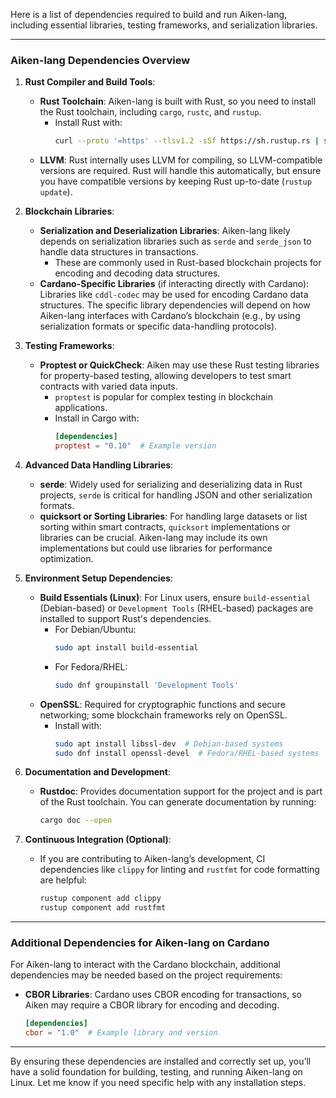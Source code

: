 Here is a list of dependencies required to build and run Aiken-lang, including essential libraries, testing frameworks, and serialization libraries.

---

### Aiken-lang Dependencies Overview

1. **Rust Compiler and Build Tools**:
   - **Rust Toolchain**: Aiken-lang is built with Rust, so you need to install the Rust toolchain, including `cargo`, `rustc`, and `rustup`.
     - Install Rust with:
       ```bash
       curl --proto '=https' --tlsv1.2 -sSf https://sh.rustup.rs | sh
       ```
   - **LLVM**: Rust internally uses LLVM for compiling, so LLVM-compatible versions are required. Rust will handle this automatically, but ensure you have compatible versions by keeping Rust up-to-date (`rustup update`).

2. **Blockchain Libraries**:
   - **Serialization and Deserialization Libraries**: Aiken-lang likely depends on serialization libraries such as `serde` and `serde_json` to handle data structures in transactions.
     - These are commonly used in Rust-based blockchain projects for encoding and decoding data structures.
   - **Cardano-Specific Libraries** (if interacting directly with Cardano): Libraries like `cddl-codec` may be used for encoding Cardano data structures. The specific library dependencies will depend on how Aiken-lang interfaces with Cardano’s blockchain (e.g., by using serialization formats or specific data-handling protocols).

3. **Testing Frameworks**:
   - **Proptest or QuickCheck**: Aiken may use these Rust testing libraries for property-based testing, allowing developers to test smart contracts with varied data inputs.
     - `proptest` is popular for complex testing in blockchain applications.
     - Install in Cargo with:
       ```toml
       [dependencies]
       proptest = "0.10"  # Example version
       ```

4. **Advanced Data Handling Libraries**:
   - **serde**: Widely used for serializing and deserializing data in Rust projects, `serde` is critical for handling JSON and other serialization formats.
   - **quicksort or Sorting Libraries**: For handling large datasets or list sorting within smart contracts, `quicksort` implementations or libraries can be crucial. Aiken-lang may include its own implementations but could use libraries for performance optimization.

5. **Environment Setup Dependencies**:
   - **Build Essentials (Linux)**: For Linux users, ensure `build-essential` (Debian-based) or `Development Tools` (RHEL-based) packages are installed to support Rust's dependencies.
     - For Debian/Ubuntu:
       ```bash
       sudo apt install build-essential
       ```
     - For Fedora/RHEL:
       ```bash
       sudo dnf groupinstall 'Development Tools'
       ```
   - **OpenSSL**: Required for cryptographic functions and secure networking; some blockchain frameworks rely on OpenSSL.
     - Install with:
       ```bash
       sudo apt install libssl-dev  # Debian-based systems
       sudo dnf install openssl-devel  # Fedora/RHEL-based systems
       ```

6. **Documentation and Development**:
   - **Rustdoc**: Provides documentation support for the project and is part of the Rust toolchain. You can generate documentation by running:
     ```bash
     cargo doc --open
     ```

7. **Continuous Integration (Optional)**:
   - If you are contributing to Aiken-lang’s development, CI dependencies like `clippy` for linting and `rustfmt` for code formatting are helpful:
     ```bash
     rustup component add clippy
     rustup component add rustfmt
     ```

---

### Additional Dependencies for Aiken-lang on Cardano

For Aiken-lang to interact with the Cardano blockchain, additional dependencies may be needed based on the project requirements:

- **CBOR Libraries**: Cardano uses CBOR encoding for transactions, so Aiken may require a CBOR library for encoding and decoding.
  ```toml
  [dependencies]
  cbor = "1.0"  # Example library and version
  ```

---

By ensuring these dependencies are installed and correctly set up, you’ll have a solid foundation for building, testing, and running Aiken-lang on Linux. Let me know if you need specific help with any installation steps.
